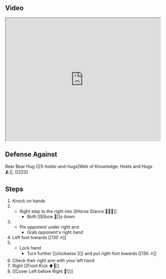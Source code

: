 ## Video

<iframe src="https://www.youtube.com/embed/cnRhl0SoOaM" width="100%" height="400"></iframe>

## Defense Against

Rear Bear Hug ([[5-holds-and-hugs|Web of Knowledge: Holds and Hugs 🫂]], [[22]])
## Steps

1. Knock on hands
2. - Right step to the right into [[Horse Stance 🏇🧍‍♂️]]
     - Both [[Elbow 💪]]s down
3. - Pin opponent under right arm
     - Grab opponent's right hand
4. Left foot towards [[130 ↗️]]
5. - Lock hand
     - Turn further [[clockwise 🔃]] and put right foot towards [[130 ↗️]]
6. Check their right arm with your left hand 
7. Right [[Front Kick ⬆️🦵]]
8. [[Cover Left before Right 🦶🔃]]